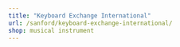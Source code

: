 ```yaml
---
title: "Keyboard Exchange International"
url: /sanford/keyboard-exchange-international/
shop: musical instrument
---
```

